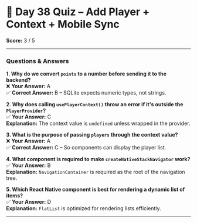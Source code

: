 # 🧠 Day 38 Quiz – Add Player + Context + Mobile Sync

**Score:** 3 / 5

---

### Questions & Answers

**1. Why do we convert `points` to a number before sending it to the backend?**  
❌ **Your Answer:** A  
✅ **Correct Answer:** B – SQLite expects numeric types, not strings.

**2. Why does calling `usePlayerContext()` throw an error if it's outside the `PlayerProvider`?**  
✅ **Your Answer:** C  
**Explanation:** The context value is `undefined` unless wrapped in the provider.

**3. What is the purpose of passing `players` through the context value?**  
❌ **Your Answer:** A  
✅ **Correct Answer:** C – So components can display the player list.

**4. What component is required to make `createNativeStackNavigator` work?**  
✅ **Your Answer:** B  
**Explanation:** `NavigationContainer` is required as the root of the navigation tree.

**5. Which React Native component is best for rendering a dynamic list of items?**  
✅ **Your Answer:** D  
**Explanation:** `FlatList` is optimized for rendering lists efficiently.

---

